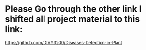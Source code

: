 # Please Go through the other link I shifted all project material to this link:

https://github.com/DIVY3200/Diseases-Detection-in-Plant
